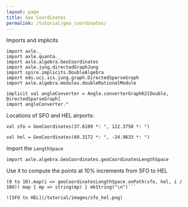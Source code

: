 ```yaml
---
layout: page
title: Geo Coordinates
permalink: /tutorial/geo_coordinates/
---
```


Imports and implicits

```tut:silent
import axle._
import axle.quanta._
import axle.algebra.GeoCoordinates
import axle.jung.directedGraphJung
import spire.implicits.DoubleAlgebra
import edu.uci.ics.jung.graph.DirectedSparseGraph
import axle.algebra.modules.doubleRationalModule

implicit val angleConverter = Angle.converterGraphK2[Double, DirectedSparseGraph]
import angleConverter.°
```

Locations of SFO and HEL airports:

```tut:book
val sfo = GeoCoordinates(37.6189 *: °, 122.3750 *: °)

val hel = GeoCoordinates(60.3172 *: °, -24.9633 *: °)
```

Import the `LengthSpace`

```tut:book
import axle.algebra.GeoCoordinates.geoCoordinatesLengthSpace
```

Use it to compute the points at 10% increments from SFO to HEL

```tut:book
(0 to 10).map(i => geoCoordinatesLengthSpace.onPath(sfo, hel, i / 10d)) map { mp => string(mp) } mkString("\n")```

![SFO to HEL](/tutorial/images/sfo_hel.png)

